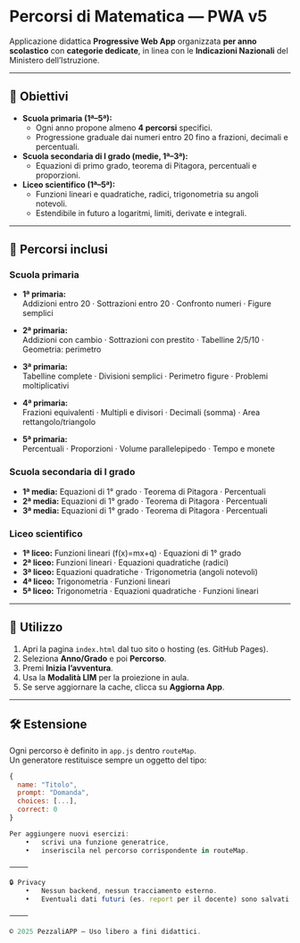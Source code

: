 # Percorsi di Matematica — PWA v5
Applicazione didattica **Progressive Web App** organizzata **per anno scolastico** con **categorie dedicate**, in linea con le **Indicazioni Nazionali** del Ministero dell’Istruzione.

---

## 🎯 Obiettivi
- **Scuola primaria (1ª–5ª):**
  - Ogni anno propone almeno **4 percorsi** specifici.
  - Progressione graduale dai numeri entro 20 fino a frazioni, decimali e percentuali.
- **Scuola secondaria di I grado (medie, 1ª–3ª):**
  - Equazioni di primo grado, teorema di Pitagora, percentuali e proporzioni.
- **Liceo scientifico (1ª–5ª):**
  - Funzioni lineari e quadratiche, radici, trigonometria su angoli notevoli.
  - Estendibile in futuro a logaritmi, limiti, derivate e integrali.

---

## 🧩 Percorsi inclusi

### Scuola primaria
- **1ª primaria:**  
  Addizioni entro 20 · Sottrazioni entro 20 · Confronto numeri · Figure semplici  

- **2ª primaria:**  
  Addizioni con cambio · Sottrazioni con prestito · Tabelline 2/5/10 · Geometria: perimetro  

- **3ª primaria:**  
  Tabelline complete · Divisioni semplici · Perimetro figure · Problemi moltiplicativi  

- **4ª primaria:**  
  Frazioni equivalenti · Multipli e divisori · Decimali (somma) · Area rettangolo/triangolo  

- **5ª primaria:**  
  Percentuali · Proporzioni · Volume parallelepipedo · Tempo e monete  

### Scuola secondaria di I grado
- **1ª media:** Equazioni di 1° grado · Teorema di Pitagora · Percentuali  
- **2ª media:** Equazioni di 1° grado · Teorema di Pitagora · Percentuali  
- **3ª media:** Equazioni di 1° grado · Teorema di Pitagora · Percentuali  

### Liceo scientifico
- **1ª liceo:** Funzioni lineari (f(x)=mx+q) · Equazioni di 1° grado  
- **2ª liceo:** Funzioni lineari · Equazioni quadratiche (radici)  
- **3ª liceo:** Equazioni quadratiche · Trigonometria (angoli notevoli)  
- **4ª liceo:** Trigonometria · Funzioni lineari  
- **5ª liceo:** Trigonometria · Equazioni quadratiche · Funzioni lineari  

---

## 📱 Utilizzo
1. Apri la pagina `index.html` dal tuo sito o hosting (es. GitHub Pages).  
2. Seleziona **Anno/Grado** e poi **Percorso**.  
3. Premi **Inizia l’avventura**.  
4. Usa la **Modalità LIM** per la proiezione in aula.  
5. Se serve aggiornare la cache, clicca su **Aggiorna App**.

---

## 🛠️ Estensione
Ogni percorso è definito in `app.js` dentro `routeMap`.  
Un generatore restituisce sempre un oggetto del tipo:

```js
{
  name: "Titolo",
  prompt: "Domanda",
  choices: [...],
  correct: 0
}

Per aggiungere nuovi esercizi:
	•	scrivi una funzione generatrice,
	•	inseriscila nel percorso corrispondente in routeMap.

⸻

🔒 Privacy
	•	Nessun backend, nessun tracciamento esterno.
	•	Eventuali dati futuri (es. report per il docente) sono salvati solo in localStorage sul dispositivo.

⸻

© 2025 PezzaliAPP — Uso libero a fini didattici.
